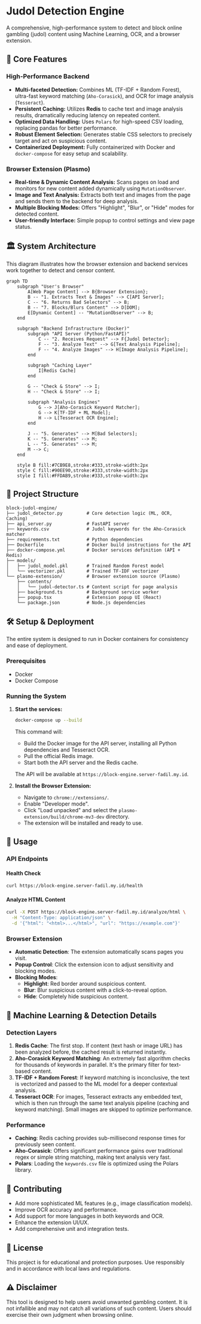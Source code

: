 # Judol Detection Engine

A comprehensive, high-performance system to detect and block online gambling (judol) content using Machine Learning, OCR, and a browser extension.

## 🚀 Core Features

### High-Performance Backend

- **Multi-faceted Detection:** Combines ML (TF-IDF + Random Forest), ultra-fast keyword matching (`Aho-Corasick`), and OCR for image analysis (`Tesseract`).
- **Persistent Caching:** Utilizes **Redis** to cache text and image analysis results, dramatically reducing latency on repeated content.
- **Optimized Data Handling:** Uses `Polars` for high-speed CSV loading, replacing pandas for better performance.
- **Robust Element Selection:** Generates stable CSS selectors to precisely target and act on suspicious content.
- **Containerized Deployment:** Fully containerized with Docker and `docker-compose` for easy setup and scalability.

### Browser Extension (Plasmo)

- **Real-time & Dynamic Content Analysis:** Scans pages on load and monitors for new content added dynamically using `MutationObserver`.
- **Image and Text Analysis:** Extracts both text and images from the page and sends them to the backend for deep analysis.
- **Multiple Blocking Modes:** Offers "Highlight", "Blur", or "Hide" modes for detected content.
- **User-friendly Interface:** Simple popup to control settings and view page status.

## 🏛️ System Architecture

This diagram illustrates how the browser extension and backend services work together to detect and censor content.

```mermaid
graph TD
    subgraph "User's Browser"
        A[Web Page Content] --> B{Browser Extension};
        B -- "1. Extracts Text & Images" --> C[API Server];
        C -- "6. Returns Bad Selectors" --> B;
        B -- "7. Blocks/Blurs Content" --> D[DOM];
        E[Dynamic Content] -- "MutationObserver" --> B;
    end

    subgraph "Backend Infrastructure (Docker)"
        subgraph "API Server (Python/FastAPI)"
            C -- "2. Receives Request" --> F{Judol Detector};
            F -- "3. Analyze Text" --> G[Text Analysis Pipeline];
            F -- "4. Analyze Images" --> H[Image Analysis Pipeline];
        end

        subgraph "Caching Layer"
            I[Redis Cache]
        end

        G -- "Check & Store" --> I;
        H -- "Check & Store" --> I;

        subgraph "Analysis Engines"
            G --> J[Aho-Corasick Keyword Matcher];
            G --> K[TF-IDF + ML Model];
            H --> L[Tesseract OCR Engine];
        end

        J -- "5. Generates" --> M[Bad Selectors];
        K -- "5. Generates" --> M;
        L -- "5. Generates" --> M;
        M --> C;
    end

    style B fill:#7CB9E8,stroke:#333,stroke-width:2px
    style C fill:#90EE90,stroke:#333,stroke-width:2px
    style I fill:#FFDAB9,stroke:#333,stroke-width:2px
```

## 📁 Project Structure

```
block-judol-engine/
├── judol_detector.py         # Core detection logic (ML, OCR, Caching)
├── api_server.py             # FastAPI server
├── keywords.csv              # Judol keywords for the Aho-Corasick matcher
├── requirements.txt          # Python dependencies
├── Dockerfile                # Docker build instructions for the API
├── docker-compose.yml        # Docker services definition (API + Redis)
├── models/
│   ├── judol_model.pkl       # Trained Random Forest model
│   └── vectorizer.pkl        # Trained TF-IDF vectorizer
└── plasmo-extension/         # Browser extension source (Plasmo)
    ├── contents/
    │   └── judol-detector.ts # Content script for page analysis
    ├── background.ts         # Background service worker
    ├── popup.tsx             # Extension popup UI (React)
    └── package.json          # Node.js dependencies
```

## 🛠️ Setup & Deployment

The entire system is designed to run in Docker containers for consistency and ease of deployment.

### Prerequisites

- Docker
- Docker Compose

### Running the System

1.  **Start the services:**

    ```bash
    docker-compose up --build
    ```

    This command will:

    - Build the Docker image for the API server, installing all Python dependencies and Tesseract OCR.
    - Pull the official Redis image.
    - Start both the API server and the Redis cache.

    The API will be available at `https://block-engine.server-fadil.my.id`.

2.  **Install the Browser Extension:**
    - Navigate to `chrome://extensions/`.
    - Enable "Developer mode".
    - Click "Load unpacked" and select the `plasmo-extension/build/chrome-mv3-dev` directory.
    - The extension will be installed and ready to use.

## 🔧 Usage

### API Endpoints

#### Health Check

```bash
curl https://block-engine.server-fadil.my.id/health
```

#### Analyze HTML Content

```bash
curl -X POST https://block-engine.server-fadil.my.id/analyze/html \
  -H "Content-Type: application/json" \
  -d '{"html": "<html>...</html>", "url": "https://example.com"}'
```

### Browser Extension

- **Automatic Detection**: The extension automatically scans pages you visit.
- **Popup Control**: Click the extension icon to adjust sensitivity and blocking modes.
- **Blocking Modes**:
  - **Highlight**: Red border around suspicious content.
  - **Blur**: Blur suspicious content with a click-to-reveal option.
  - **Hide**: Completely hide suspicious content.

## 🤖 Machine Learning & Detection Details

### Detection Layers

1.  **Redis Cache**: The first stop. If content (text hash or image URL) has been analyzed before, the cached result is returned instantly.
2.  **Aho-Corasick Keyword Matching**: An extremely fast algorithm checks for thousands of keywords in parallel. It's the primary filter for text-based content.
3.  **TF-IDF + Random Forest**: If keyword matching is inconclusive, the text is vectorized and passed to the ML model for a deeper contextual analysis.
4.  **Tesseract OCR**: For images, Tesseract extracts any embedded text, which is then run through the same text analysis pipeline (caching and keyword matching). Small images are skipped to optimize performance.

### Performance

- **Caching**: Redis caching provides sub-millisecond response times for previously seen content.
- **Aho-Corasick**: Offers significant performance gains over traditional regex or simple string matching, making text analysis very fast.
- **Polars**: Loading the `keywords.csv` file is optimized using the Polars library.

## 🤝 Contributing

- Add more sophisticated ML features (e.g., image classification models).
- Improve OCR accuracy and performance.
- Add support for more languages in both keywords and OCR.
- Enhance the extension UI/UX.
- Add comprehensive unit and integration tests.

## 📜 License

This project is for educational and protection purposes. Use responsibly and in accordance with local laws and regulations.

## ⚠️ Disclaimer

This tool is designed to help users avoid unwanted gambling content. It is not infallible and may not catch all variations of such content. Users should exercise their own judgment when browsing online.
